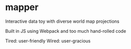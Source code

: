 # mapper
Interactive data toy with diverse world map projections

Built in JS using Webpack and too much hand-rolled code

Tired: user-friendly
Wired: user-gracious
